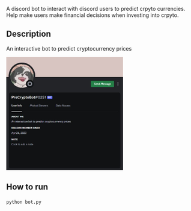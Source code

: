 A discord bot to interact with discord users to predict crpyto currencies. Help make users make financial decisions when investing into crpyto.

## Description
An interactive bot to predict cryptocurrency prices


<img src="resources/git_image.JPG" height="300">

## How to run
`python bot.py`
